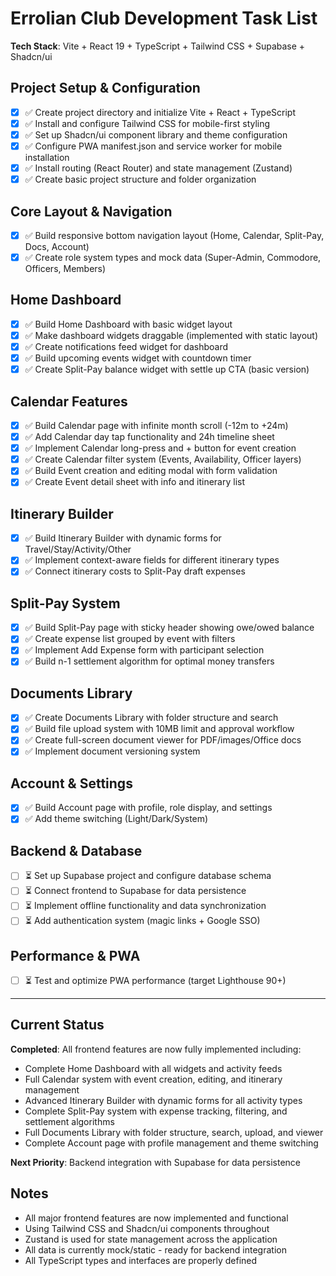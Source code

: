 # Errolian Club Development Task List

**Tech Stack**: Vite + React 19 + TypeScript + Tailwind CSS + Supabase + Shadcn/ui

## Project Setup & Configuration
- [x] ✅ Create project directory and initialize Vite + React + TypeScript
- [x] ✅ Install and configure Tailwind CSS for mobile-first styling
- [x] ✅ Set up Shadcn/ui component library and theme configuration
- [x] ✅ Configure PWA manifest.json and service worker for mobile installation
- [x] ✅ Install routing (React Router) and state management (Zustand)
- [x] ✅ Create basic project structure and folder organization

## Core Layout & Navigation
- [x] ✅ Build responsive bottom navigation layout (Home, Calendar, Split-Pay, Docs, Account)
- [x] ✅ Create role system types and mock data (Super-Admin, Commodore, Officers, Members)

## Home Dashboard
- [x] ✅ Build Home Dashboard with basic widget layout
- [x] ✅ Make dashboard widgets draggable (implemented with static layout)
- [x] ✅ Create notifications feed widget for dashboard
- [x] ✅ Build upcoming events widget with countdown timer
- [x] ✅ Create Split-Pay balance widget with settle up CTA (basic version)

## Calendar Features
- [x] ✅ Build Calendar page with infinite month scroll (-12m to +24m)
- [x] ✅ Add Calendar day tap functionality and 24h timeline sheet
- [x] ✅ Implement Calendar long-press and + button for event creation
- [x] ✅ Create Calendar filter system (Events, Availability, Officer layers)
- [x] ✅ Build Event creation and editing modal with form validation
- [x] ✅ Create Event detail sheet with info and itinerary list

## Itinerary Builder
- [x] ✅ Build Itinerary Builder with dynamic forms for Travel/Stay/Activity/Other
- [x] ✅ Implement context-aware fields for different itinerary types
- [x] ✅ Connect itinerary costs to Split-Pay draft expenses

## Split-Pay System
- [x] ✅ Build Split-Pay page with sticky header showing owe/owed balance
- [x] ✅ Create expense list grouped by event with filters
- [x] ✅ Implement Add Expense form with participant selection
- [x] ✅ Build n-1 settlement algorithm for optimal money transfers

## Documents Library
- [x] ✅ Create Documents Library with folder structure and search
- [x] ✅ Build file upload system with 10MB limit and approval workflow
- [x] ✅ Create full-screen document viewer for PDF/images/Office docs
- [x] ✅ Implement document versioning system

## Account & Settings
- [x] ✅ Build Account page with profile, role display, and settings
- [x] ✅ Add theme switching (Light/Dark/System)

## Backend & Database
- [ ] ⏳ Set up Supabase project and configure database schema
- [ ] ⏳ Connect frontend to Supabase for data persistence
- [ ] ⏳ Implement offline functionality and data synchronization
- [ ] ⏳ Add authentication system (magic links + Google SSO)

## Performance & PWA
- [ ] ⏳ Test and optimize PWA performance (target Lighthouse 90+)

---

## Current Status
**Completed**: All frontend features are now fully implemented including:
- Complete Home Dashboard with all widgets and activity feeds
- Full Calendar system with event creation, editing, and itinerary management
- Advanced Itinerary Builder with dynamic forms for all activity types
- Complete Split-Pay system with expense tracking, filtering, and settlement algorithms
- Full Documents Library with folder structure, search, upload, and viewer
- Complete Account page with profile management and theme switching

**Next Priority**: Backend integration with Supabase for data persistence

## Notes
- All major frontend features are now implemented and functional
- Using Tailwind CSS and Shadcn/ui components throughout
- Zustand is used for state management across the application
- All data is currently mock/static - ready for backend integration
- All TypeScript types and interfaces are properly defined